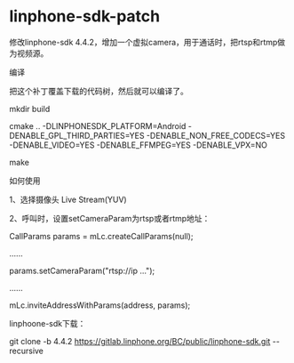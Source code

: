 # linphone-sdk-patch

修改linphone-sdk 4.4.2，增加一个虚拟camera，用于通话时，把rtsp和rtmp做为视频源。

编译

把这个补丁覆盖下载的代码树，然后就可以编译了。

mkdir build

cmake .. -DLINPHONESDK_PLATFORM=Android -DENABLE_GPL_THIRD_PARTIES=YES -DENABLE_NON_FREE_CODECS=YES -DENABLE_VIDEO=YES -DENABLE_FFMPEG=YES -DENABLE_VPX=NO

make



如何使用

1、选择摄像头 Live Stream(YUV)

2、呼叫时，设置setCameraParam为rtsp或者rtmp地址：

CallParams params = mLc.createCallParams(null);

......

params.setCameraParam("rtsp://ip ..."); 

......

mLc.inviteAddressWithParams(address, params);


linphoone-sdk下载：

git clone -b 4.4.2 https://gitlab.linphone.org/BC/public/linphone-sdk.git --recursive
